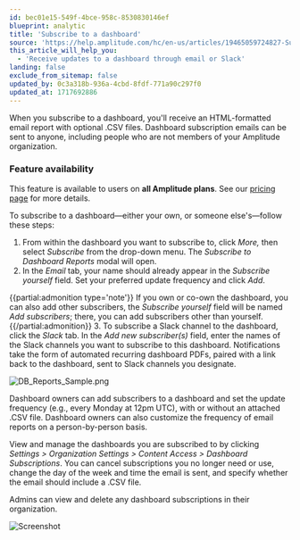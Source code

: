 ```yaml
---
id: bec01e15-549f-4bce-958c-8530830146ef
blueprint: analytic
title: 'Subscribe to a dashboard'
source: 'https://help.amplitude.com/hc/en-us/articles/19465059724827-Subscribe-to-a-dashboard'
this_article_will_help_you:
  - 'Receive updates to a dashboard through email or Slack'
landing: false
exclude_from_sitemap: false
updated_by: 0c3a318b-936a-4cbd-8fdf-771a90c297f0
updated_at: 1717692886
---
```

When you subscribe to a dashboard, you'll receive an HTML-formatted email report with optional .CSV files. Dashboard subscription emails can be sent to anyone, including people who are not members of your Amplitude organization. 

### Feature availability

This feature is available to users on **all Amplitude plans**. See our [pricing page](https://amplitude.com/pricing) for more details.

To subscribe to a dashboard—either your own, or someone else's—follow these steps: 

1. From within the dashboard you want to subscribe to, click *More,* then select *Subscribe* from the drop-down menu. The *Subscribe to Dashboard Reports* modal will open.
2. In the *Email* tab, your name should already appear in the *Subscribe yourself* field. Set your preferred update frequency and click *Add*.  
  
{{partial:admonition type='note'}}
If you own or co-own the dashboard, you can also add other subscribers, the *Subscribe yourself* field will be named *Add subscribers*; there, you can add subscribers other than yourself.
{{/partial:admonition}}
3. To subscribe a Slack channel to the dashboard, click the *Slack* tab. In the *Add new subscriber(s)* field, enter the names of the Slack channels you want to subscribe to this dashboard. Notifications take the form of automated recurring dashboard PDFs, paired with a link back to the dashboard, sent to Slack channels you designate.


![DB_Reports_Sample.png](/output/img/analytics/db-reports-sample-png.png)

Dashboard owners can add subscribers to a dashboard and set the update frequency (e.g., every Monday at 12pm UTC), with or without an attached .CSV file. Dashboard owners can also customize the frequency of email reports on a person-by-person basis.

View and manage the dashboards you are subscribed to by clicking *Settings > Organization Settings >* *Content Access > Dashboard Subscriptions*. You can cancel subscriptions you no longer need or use, change the day of the week and time the email is sent, and specify whether the email should include a .CSV file. 

Admins can view and delete any dashboard subscriptions in their organization.

![Screenshot](/output/img/analytics/screenshot.png)
